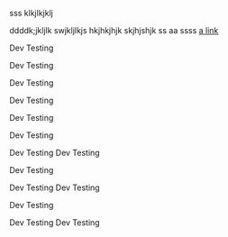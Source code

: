 sss
klkjlkjklj

ddddk;jkljlk
swjkljlkjs
hkjhkjhjk
skjhjshjk
ss
aa
ssss
[ a link ](https://www.example.com/)

Dev Testing

Dev Testing

Dev Testing

Dev Testing

Dev Testing

Dev Testing

Dev Testing
Dev Testing


Dev Testing

Dev Testing
Dev Testing


Dev Testing

Dev Testing
Dev Testing
